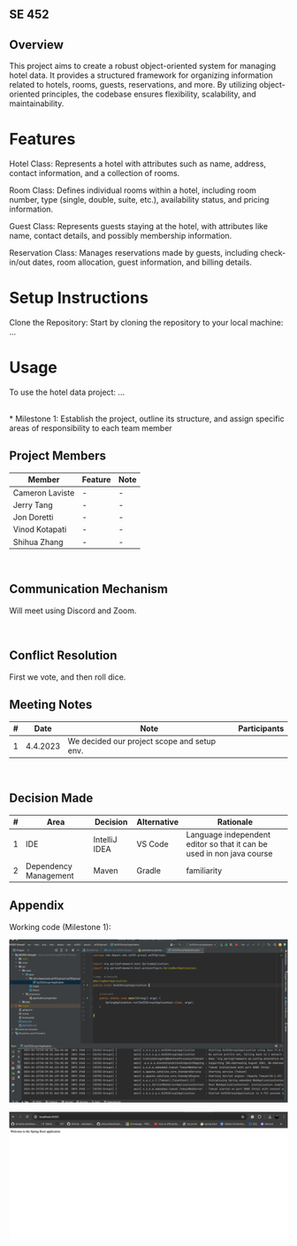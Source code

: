 ## SE 452

## Overview

This project aims to create a robust object-oriented system for managing hotel data. It provides a structured framework for organizing information related to hotels, rooms, guests, reservations, and more. By utilizing object-oriented principles, the codebase ensures flexibility, scalability, and maintainability.

# Features
Hotel Class: Represents a hotel with attributes such as name, address, contact information, and a collection of rooms.

Room Class: Defines individual rooms within a hotel, including room number, type (single, double, suite, etc.), availability status, and pricing information.

Guest Class: Represents guests staying at the hotel, with attributes like name, contact details, and possibly membership information.

Reservation Class: Manages reservations made by guests, including check-in/out dates, room allocation, guest information, and billing details.

# Setup Instructions
Clone the Repository: Start by cloning the repository to your local machine:
...
# Usage
To use the hotel data project:
...

<br>
* Milestone 1: Establish the project, outline its structure, and assign specific areas of responsibility to each team member<br />

## Project Members


| Member           | Feature | Note |
|------------------|---------|------|
| Cameron Laviste  | -       | -    |
| Jerry Tang       | -       | -    |
| Jon Doretti      | -       | -    |
| Vinod Kotapati   | -       | -    |
| Shihua Zhang     | -       | -    |


<br/>

## Communication Mechanism

Will meet using Discord and Zoom.

<br/>

## Conflict Resolution

First we vote, and then roll dice.



## Meeting Notes

| #   | Date      | Note                                                                                                                                              | Participants |
|-----|-----------|---------------------------------------------------------------------------------------------------------------------------------------------------|--------------|
| 1   | 4.4.2023  | We decided our project scope and setup env.                                                                                                       |              |



<br/>

## Decision Made

| # | Area                  | Decision     | Alternative | Rationale                                                             |
|---|-----------------------|--------------|-------------|-----------------------------------------------------------------------|
| 1 | IDE                   | IntelliJ IDEA | VS Code     | Language independent editor so that it can be used in non java course |
| 2 | Dependency Management | Maven        | Gradle      | familiarity                                                           |

## Appendix

Working code (Milestone 1):

![img.png](src/main/resources/img/img.png)

![img1.png](src/main/resources/img/img1.png)